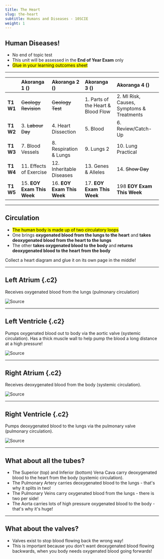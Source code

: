 ```yaml
---
title: The Heart
slug: the-heart
subtitle: Humans and Diseases - 10SCIE
weight: 1
---
```


## Human Diseases!

- No end of topic test
- This unit will be assessed in the __End of Year Exam__ only
- <mark>Glue in your learning outcomes sheet

---

|           | Akoranga 1 ()              | Akoranga 2 ()                             | Akoranga 3 ()                      | Akoranga 4 ()                             |
| :-------- | :------------------------- | :---------------------------------------- | :--------------------------------- | :-------------------------                |
| __T1 W1__ | ~~Geology Revision~~       | ~~Geology Test~~                          | 1. Parts of the Heart & Blood Flow | 2. MI Risk, Causes, Symptoms & Treatments |
| __T1 W2__ | 3. ~~Labour Day~~          | 4. Heart Dissection                       | 5. Blood                           | 6. Review/Catch-Up                        |
| __T1 W3__ | 7. Blood Vessels           | 8. Respiration & Lungs                    | 9. Lungs 2                         | 10. Lung Practical                        |
| __T1 W4__ | 11. Effects of Exercise    | 12. Inheritable Diseases                  | 13. Genes & Alleles                | 14. ~~Show Day~~                          |
| __T1 W5__ | 15. __EOY Exam This Week__ | 16. __EOY Exam This Week__                | 17. __EOY Exam This Week__         | 198 __EOY Exam This Week__                |

---

## Circulation

- <mark>The human body is made up of two circulatory loops</mark>
- One brings __oxygenated blood from the lungs to the heart__ and __takes deoxygenated blood from the heart to the lungs__
- The other __takes oxygenated blood to the body__ and __returns deoxygenated blood to the heart from the body__

<p class="instruction">Collect a heart diagram and glue it on its own page in the middle!</p>

---

## Left Atrium {.c2}

Receives oxygenated blood from the lungs (pulmonary circulation)

![[Source](https://en.wikipedia.org/wiki/Atrium_(heart))](https://upload.wikimedia.org/wikipedia/commons/thumb/e/e5/Diagram_of_the_human_heart_%28cropped%29.svg/1920px-Diagram_of_the_human_heart_%28cropped%29.svg.png)

---

## Left Ventricle {.c2}

Pumps oxygenated blood out to body via the aortic valve (systemic circulation). Has a thick muscle wall to help pump the blood a long distance at a high pressure!

![[Source](https://en.wikipedia.org/wiki/Atrium_(heart))](https://upload.wikimedia.org/wikipedia/commons/thumb/e/e5/Diagram_of_the_human_heart_%28cropped%29.svg/1920px-Diagram_of_the_human_heart_%28cropped%29.svg.png)

---

## Right Atrium {.c2}

Receives deoxygenated blood from the body (systemic circulation).

![[Source](https://en.wikipedia.org/wiki/Atrium_(heart))](https://upload.wikimedia.org/wikipedia/commons/thumb/e/e5/Diagram_of_the_human_heart_%28cropped%29.svg/1920px-Diagram_of_the_human_heart_%28cropped%29.svg.png)

---

## Right Ventricle {.c2}

Pumps deoxygenated blood to the lungs via the pulmonary valve (pulmonary circulation).

![[Source](https://en.wikipedia.org/wiki/Atrium_(heart))](https://upload.wikimedia.org/wikipedia/commons/thumb/e/e5/Diagram_of_the_human_heart_%28cropped%29.svg/1920px-Diagram_of_the_human_heart_%28cropped%29.svg.png)

---

## What about all the tubes?

- The Superior (top) and Inferior (bottom) Vena Cava carry deoxygenated blood to the heart from the body (systemic circulation).
- The Pulmonary Artery carries deoxygenated blood to the lungs - that's why it splits in two!
- The Pulmonary Veins carry oxygenated blood from the lungs - there is two per side!
- The Aorta carries lots of high pressure oxygenated blood to the body - that's why it's huge!

---

## What about the valves?

- Valves exist to stop blood flowing back the wrong way!
- This is important because you don't want deoxygenated blood flowing backwards, when you body needs oxygenated blood going forwards!
